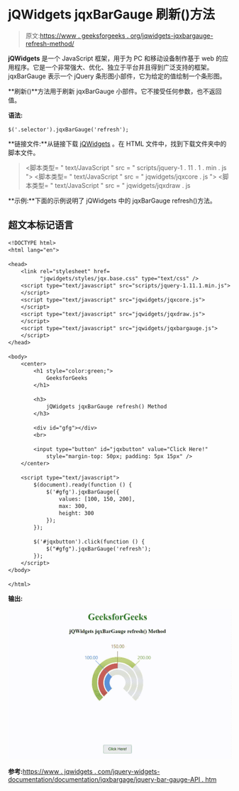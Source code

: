 # jQWidgets jqxBarGauge 刷新()方法

> 原文:[https://www . geeksforgeeks . org/jqwidgets-jqxbargauge-refresh-method/](https://www.geeksforgeeks.org/jqwidgets-jqxbargauge-refresh-method/)

**jQWidgets** 是一个 JavaScript 框架，用于为 PC 和移动设备制作基于 web 的应用程序。它是一个非常强大、优化、独立于平台并且得到广泛支持的框架。jqxBarGauge 表示一个 jQuery 条形图小部件，它为给定的值绘制一个条形图。

**刷新()**方法用于刷新 jqxBarGauge 小部件。它不接受任何参数，也不返回值。

**语法:**

```
$('.selector').jqxBarGauge('refresh');
```

**链接文件:**从链接下载 [jQWidgets](https://www.jqwidgets.com/download/) 。在 HTML 文件中，找到下载文件夹中的脚本文件。

> <link rel="”stylesheet”" href="”jqwidgets/styles/jqx.base.css”" type="”text/css”">
> <脚本类型= " text/JavaScript " src = " scripts/jquery-1 . 11 . 1 . min . js "></脚本类型>
> <脚本类型= " text/JavaScript " src = " jqwidgets/jqxcore . js "></脚本类型>
> <脚本类型= " text/JavaScript " src = " jqwidgets/jqxdraw . js

**示例:**下面的示例说明了 jQWidgets 中的 jqxBarGauge refresh()方法。

## 超文本标记语言

```
<!DOCTYPE html>
<html lang="en">

<head>
    <link rel="stylesheet" href=
          "jqwidgets/styles/jqx.base.css" type="text/css" />
    <script type="text/javascript" src="scripts/jquery-1.11.1.min.js">
    </script>
    <script type="text/javascript" src="jqwidgets/jqxcore.js">
    </script>
    <script type="text/javascript" src="jqwidgets/jqxdraw.js">
    </script>
    <script type="text/javascript" src="jqwidgets/jqxbargauge.js">
    </script>
</head>

<body>
    <center>
        <h1 style="color:green;">
            GeeksforGeeks
        </h1>

        <h3>
            jQWidgets jqxBarGauge refresh() Method
        </h3>

        <div id="gfg"></div>
        <br>

        <input type="button" id="jqxbutton" value="Click Here!" 
            style="margin-top: 50px; padding: 5px 15px" />
    </center>

    <script type="text/javascript">
        $(document).ready(function () {
            $('#gfg').jqxBarGauge({
                values: [100, 150, 200],
                max: 300,
                height: 300
            });
        });

        $('#jqxbutton').click(function () {
            $("#gfg").jqxBarGauge('refresh');
        });
    </script>
</body>

</html>
```

**输出:**

![](img/607340a2a100d528532b7cc8ad83e898.png)

**参考:**[https://www . jqwidgets . com/jquery-widgets-documentation/documentation/jqxbargage/jquery-bar-gauge-API . htm](https://www.jqwidgets.com/jquery-widgets-documentation/documentation/jqxbargauge/jquery-bar-gauge-api.htm)